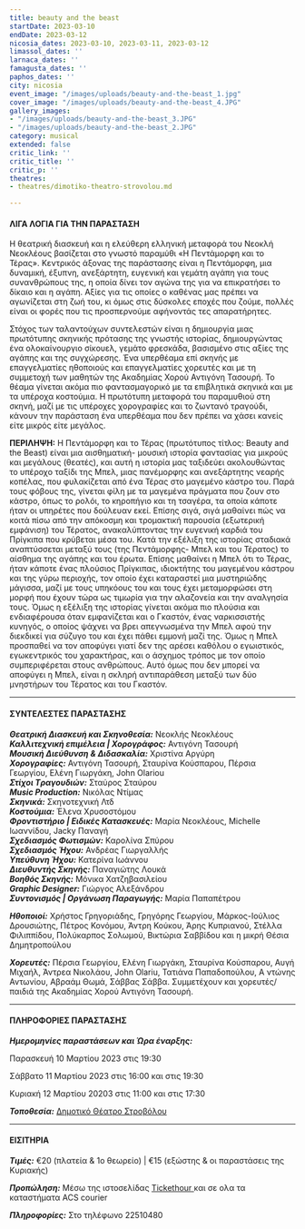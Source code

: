 ```yaml
---
title: beauty and the beast
startDate: 2023-03-10
endDate: 2023-03-12
nicosia_dates: 2023-03-10, 2023-03-11, 2023-03-12
limassol_dates: ''
larnaca_dates: ''
famagusta_dates: ''
paphos_dates: ''
city: nicosia
event_image: "/images/uploads/beauty-and-the-beast_1.jpg"
cover_image: "/images/uploads/beauty-and-the-beast_4.JPG"
gallery_images:
- "/images/uploads/beauty-and-the-beast_3.JPG"
- "/images/uploads/beauty-and-the-beast_2.JPG"
category: musical
extended: false
critic_link: ''
critic_title: ''
critic_p: ''
theatres:
- theatres/dimotiko-theatro-strovolou.md

---
```

#### ΛΙΓΑ ΛΟΓΙΑ ΓΙΑ ΤΗΝ ΠΑΡΑΣΤΑΣΗ

Η θεατρική διασκευή και η ελεύθερη ελληνική μεταφορά του Νεοκλή Νεοκλέους βασίζεται στο γνωστό παραμύθι «H Πεντάμορφη και το Τέρας». Κεντρικός άξονας της παράστασης είναι η Πεντάμορφη, μια δυναμική, έξυπνη, ανεξάρτητη, ευγενική και γεμάτη αγάπη για τους συνανθρώπους της, η οποία δίνει τον αγώνα της για να επικρατήσει το δίκαιο και η αγάπη. Αξίες για τις οποίες ο καθένας μας πρέπει να αγωνίζεται στη ζωή του, κι όμως στις δύσκολες εποχές που ζούμε, πολλές είναι οι φορές που τις προσπερνούμε αφήνοντάς τες απαρατήρητες.

Στόχος των ταλαντούχων συντελεστών είναι η δημιουργία μιας πρωτότυπης σκηνικής πρότασης της γνωστής ιστορίας, δημιουργώντας ένα ολοκαίνουργιο σίκουελ, γεμάτο φρεσκάδα, βασισμένο στις αξίες της αγάπης και της συγχώρεσης. Ένα υπερθέαμα επί σκηνής με επαγγελματίες ηθοποιούς και επαγγελματίες χορευτές και με τη συμμετοχή των μαθητών της Ακαδημίας Χορού Αντιγόνη Τασουρή. Το θέαμα γίνεται ακόμα πιο φαντασμαγορικό με τα επιβλητικά σκηνικά και με τα υπέροχα κοστούμια. Η πρωτότυπη μεταφορά του παραμυθιού στη σκηνή, μαζί με τις υπέροχες χορογραφίες και το ζωντανό τραγούδι, κάνουν την παράσταση ένα υπερθέαμα που δεν πρέπει να χάσει κανείς είτε μικρός είτε μεγάλος.

**ΠΕΡΙΛΗΨΗ:** Η Πεντάμορφη και το Τέρας (πρωτότυπος τίτλος: Beauty and the Beast) είναι μια αισθηματική- μουσική ιστορία φαντασίας για μικρούς και μεγάλους (θεατές), και αυτή η ιστορία μας ταξιδεύει ακολουθώντας το υπέροχο ταξίδι της Μπελ, μιας πανέμορφης και ανεξάρτητης νεαρής κοπέλας, που φυλακίζεται από ένα Τέρας στο μαγεμένο κάστρο του. Παρά τους φόβους της, γίνεται φίλη με τα μαγεμένα πράγματα που ζουν στο κάστρο, όπως το ρολόι, το κηροπήγιο και τη τσαγέρα, τα οποία κάποτε ήταν οι υπηρέτες που δούλευαν εκεί. Επίσης σιγά, σιγά μαθαίνει πώς να κοιτά πίσω από την απόκοσμη και τρομακτική παρουσία (εξωτερική εμφάνιση) του Τέρατος, ανακαλύπτοντας την ευγενική καρδιά του Πρίγκιπα που κρύβεται μέσα του. Κατά την εξέλιξη της ιστορίας σταδιακά αναπτύσσεται μεταξύ τους (της Πεντάμορφης- Μπελ και του Τέρατος) το αίσθημα της αγάπης και του έρωτα. Επίσης μαθαίνει η Μπελ ότι το Τέρας, ήταν κάποτε ένας πλούσιος Πρίγκιπας, ιδιοκτήτης του μαγεμένου κάστρου και της γύρω περιοχής, τον οποίο έχει καταραστεί μια μυστηριώδης μάγισσα, μαζί με τους υπηκόους του και τους έχει μεταμορφώσει στη μορφή που έχουν τώρα ως τιμωρία για την αλαζονεία και την αναλγησία τους. Όμως η εξέλιξη της ιστορίας γίνεται ακόμα πιο πλούσια και ενδιαφέρουσα όταν εμφανίζεται και ο Γκαστόν, ένας ναρκισσιστής κυνηγός, ο οποίος ψάχνει να βρει απεγνωσμένα την Μπελ αφού την διεκδικεί για σύζυγο του και έχει πάθει εμμονή μαζί της. Όμως η Μπελ προσπαθεί να τον αποφύγει γιατί δεν της αρέσει καθόλου ο εγωιστικός, εγωκεντρικός του χαρακτήρας, και ο άσχημος τρόπος με τον οποίο συμπεριφέρεται στους ανθρώπους. Αυτό όμως που δεν μπορεί να αποφύγει η Μπελ, είναι η σκληρή αντιπαράθεση μεταξύ των δύο μνηστήρων του Τέρατος και του Γκαστόν.

***

#### ΣΥΝΤΕΛΕΣΤΕΣ ΠΑΡΑΣΤΑΣΗΣ

**_Θεατρική Διασκευή και Σκηνοθεσία:_** Νεοκλής Νεοκλέους  
**_Καλλιτεχνική επιμέλεια | Χορογράφος:_** Αντιγόνη Τασουρή  
**_Μουσική Διεύθυνση & Διδασκαλία:_** Χριστίνα Αργύρη  
**_Χορογραφίες:_** Αντιγόνη Τασουρή, Σταυρίνα Κούσπαρου, Πέρσια Γεωργίου, Ελένη Γιωργάκη, John Olariou  
**_Στίχοι Tραγουδιών:_** Σταύρος Σταύρου  
**_Music Production:_** Νικόλας Ντίμας  
**_Σκηνικά:_** Σκηνοτεχνική Λτδ  
**_Κοστούμια:_** Έλενα Xρυσοστόμου  
**_Φροντιστήριο | Ειδικές Κατασκευές:_** Μαρία Νεοκλέους, Μichelle Ιωαννίδου, Jacky Παναγή  
**_Σχεδιασμός Φωτισμών:_** Καρολίνα Σπύρου  
**_Σχεδιασμός Ήχου:_** Ανδρέας Γιωργαλλής  
**_Υπεύθυνη Ήχου:_** Κατερίνα Ιωάννου  
**_Διευθυντής Σκηνής:_** Παναγιώτης Λουκά  
**_Βοηθός Σκηνής:_** Μόνικα Χατζηβασιλείου  
**_Graphic Designer:_** Γιώργος Αλεξάνδρου  
**_Συντονισμός | Οργάνωση Παραγωγής:_** Μαρία Παπαπέτρου

**_Ηθοποιοί:_** Χρήστος Γρηγοριάδης, Γρηγόρης Γεωργίου, Μάρκος-Ιούλιος Δρουσιώτης, Πέτρος Κονόμου, Άντρη Κούκου, Άρης Κυπριανού, Στέλλα Φιλιππίδου, Πολύκαρπος Σολωμού, Βικτώρια Σαββίδου και η μικρή Θέσια Δημητροπούλου

**_Χορευτές:_** Πέρσια Γεωργίου, Ελένη Γιωργάκη, Σταυρίνα Κούσπαρου, Αυγή Μιχαήλ, Άντρεα Νικολάου, John Olariu, Τατιάνα Παπαδοπούλου, A ντώνης Αντωνίου, Αβραάμ Θωμά, Σάββας Σάββα. Συμμετέχουν και χορευτές/παιδιά της Ακαδημίας Χορού Αντιγόνη Τασουρή.

***

#### ΠΛΗΡΟΦΟΡΙΕΣ ΠΑΡΑΣΤΑΣΗΣ

**_Ημερομηνίες παραστάσεων και Ώρα έναρξης:_**

Παρασκευή 10 Μαρτίου 2023 στις 19:30

Σάββατο 11 Μαρτίου 2023 στις 16:00 και στις 19:30

Κυριακή 12 Μαρτίου 20203 στις 11:00 και στις 17:30

**_Τοποθεσία:_** [Δημοτικό Θέατρο Στροβόλου](?#map)

***

#### ΕΙΣΙΤΗΡΙΑ

**_Τιμές:_** €20 (πλατεία & 1ο θεωρείο) | €15 (εξώστης & οι παραστάσεις της Κυριακής)

**_Προπώληση:_** Μέσω της ιστοσελίδας [Tickethour ](https://shop.tickethour.com/showEventInformation.html?idEvent=4104&tkhrq=c0b6f7a4-92de-41ef-a9c4-a1d0346fea12&tkhrp=18e9d349-9f93-406e-a981-7f92f590e4ef&tkhrts=1677923148&tkhrc=tickethour&tkhre=shopcy&tkhrrt=Safetynet&tkhrh=92e9b7e6929e74b0d9f369ad000a3df4)και σε ολα τα καταστήματα ACS courier

**_Πληροφορίες:_** Στο τηλέφωνο 22510480